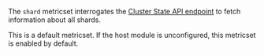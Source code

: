 The `shard` metricset interrogates the [Cluster State API endpoint](https://www.elastic.co/docs/api/doc/elasticsearch/operation/operation-cluster-state) to fetch information about all shards.

This is a default metricset. If the host module is unconfigured, this metricset is enabled by default.
